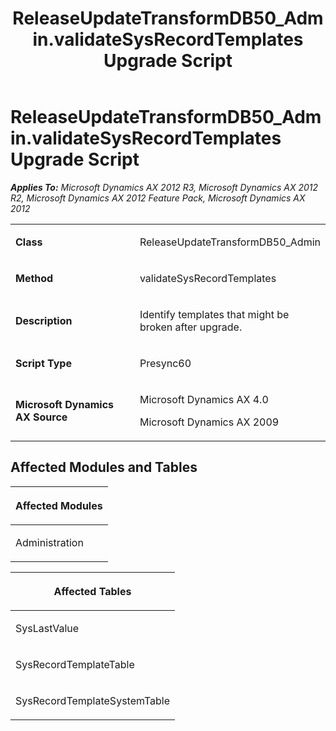 ﻿---
title: ReleaseUpdateTransformDB50_Admin.validateSysRecordTemplates Upgrade Script
TOCTitle: ReleaseUpdateTransformDB50_Admin.validateSysRecordTemplates Upgrade Script
ms:assetid: cbd9b0b5-a60b-cd84-77fe-51e19ad904a4
ms:mtpsurl: https://msdn.microsoft.com/en-us/library/JJ719679(v=AX.60)
ms:contentKeyID: 49711245
ms.date: 05/18/2015
mtps_version: v=AX.60
---

# ReleaseUpdateTransformDB50\_Admin.validateSysRecordTemplates Upgrade Script 


_**Applies To:** Microsoft Dynamics AX 2012 R3, Microsoft Dynamics AX 2012 R2, Microsoft Dynamics AX 2012 Feature Pack, Microsoft Dynamics AX 2012_

<table>
<colgroup>
<col style="width: 50%" />
<col style="width: 50%" />
</colgroup>
<tbody>
<tr class="odd">
<td><p><strong>Class</strong></p></td>
<td><p>ReleaseUpdateTransformDB50_Admin</p></td>
</tr>
<tr class="even">
<td><p><strong>Method</strong></p></td>
<td><p>validateSysRecordTemplates</p></td>
</tr>
<tr class="odd">
<td><p><strong>Description</strong></p></td>
<td><p>Identify templates that might be broken after upgrade.</p></td>
</tr>
<tr class="even">
<td><p><strong>Script Type</strong></p></td>
<td><p>Presync60</p></td>
</tr>
<tr class="odd">
<td><p><strong>Microsoft Dynamics AX Source</strong></p></td>
<td><p>Microsoft Dynamics AX 4.0</p>
<p>Microsoft Dynamics AX 2009</p></td>
</tr>
</tbody>
</table>


## Affected Modules and Tables

<table>
<colgroup>
<col style="width: 100%" />
</colgroup>
<thead>
<tr class="header">
<th><p>Affected Modules</p></th>
</tr>
</thead>
<tbody>
<tr class="odd">
<td><p>Administration</p></td>
</tr>
</tbody>
</table>


<table>
<colgroup>
<col style="width: 100%" />
</colgroup>
<thead>
<tr class="header">
<th><p>Affected Tables</p></th>
</tr>
</thead>
<tbody>
<tr class="odd">
<td><p>SysLastValue</p></td>
</tr>
<tr class="even">
<td><p>SysRecordTemplateTable</p></td>
</tr>
<tr class="odd">
<td><p>SysRecordTemplateSystemTable</p></td>
</tr>
</tbody>
</table>

  


